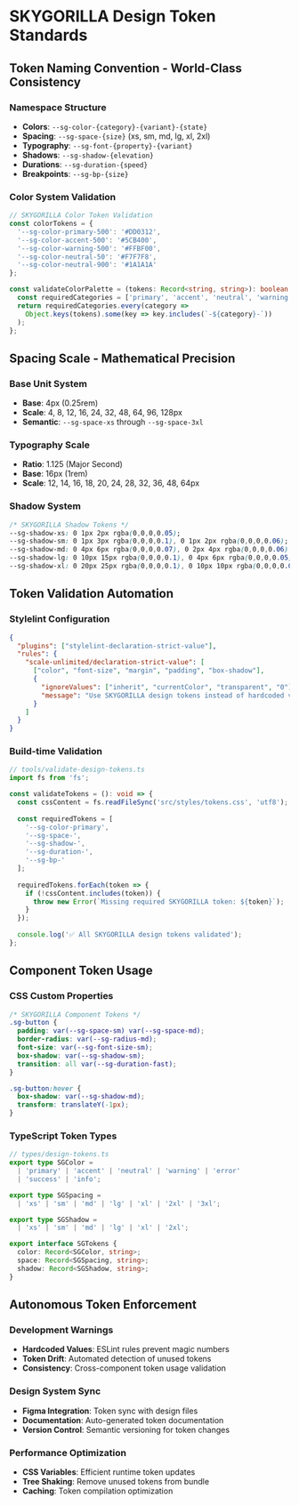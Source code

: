 # SKYGORILLA Design Token Standards

## Token Naming Convention - World-Class Consistency

### Namespace Structure
- **Colors**: `--sg-color-{category}-{variant}-{state}`
- **Spacing**: `--sg-space-{size}` (xs, sm, md, lg, xl, 2xl)
- **Typography**: `--sg-font-{property}-{variant}`
- **Shadows**: `--sg-shadow-{elevation}`
- **Durations**: `--sg-duration-{speed}`
- **Breakpoints**: `--sg-bp-{size}`

### Color System Validation
```typescript
// SKYGORILLA Color Token Validation
const colorTokens = {
  '--sg-color-primary-500': '#DD0312',
  '--sg-color-accent-500': '#5CB400', 
  '--sg-color-warning-500': '#FFBF00',
  '--sg-color-neutral-50': '#F7F7F8',
  '--sg-color-neutral-900': '#1A1A1A'
};

const validateColorPalette = (tokens: Record<string, string>): boolean => {
  const requiredCategories = ['primary', 'accent', 'neutral', 'warning', 'error'];
  return requiredCategories.every(category => 
    Object.keys(tokens).some(key => key.includes(`-${category}-`))
  );
};
```

## Spacing Scale - Mathematical Precision

### Base Unit System
- **Base**: 4px (0.25rem)
- **Scale**: 4, 8, 12, 16, 24, 32, 48, 64, 96, 128px
- **Semantic**: `--sg-space-xs` through `--sg-space-3xl`

### Typography Scale
- **Ratio**: 1.125 (Major Second)
- **Base**: 16px (1rem)
- **Scale**: 12, 14, 16, 18, 20, 24, 28, 32, 36, 48, 64px

### Shadow System
```css
/* SKYGORILLA Shadow Tokens */
--sg-shadow-xs: 0 1px 2px rgba(0,0,0,0.05);
--sg-shadow-sm: 0 1px 3px rgba(0,0,0,0.1), 0 1px 2px rgba(0,0,0,0.06);
--sg-shadow-md: 0 4px 6px rgba(0,0,0,0.07), 0 2px 4px rgba(0,0,0,0.06);
--sg-shadow-lg: 0 10px 15px rgba(0,0,0,0.1), 0 4px 6px rgba(0,0,0,0.05);
--sg-shadow-xl: 0 20px 25px rgba(0,0,0,0.1), 0 10px 10px rgba(0,0,0,0.04);
```

## Token Validation Automation

### Stylelint Configuration
```json
{
  "plugins": ["stylelint-declaration-strict-value"],
  "rules": {
    "scale-unlimited/declaration-strict-value": [
      ["color", "font-size", "margin", "padding", "box-shadow"],
      {
        "ignoreValues": ["inherit", "currentColor", "transparent", "0"],
        "message": "Use SKYGORILLA design tokens instead of hardcoded values"
      }
    ]
  }
}
```

### Build-time Validation
```typescript
// tools/validate-design-tokens.ts
import fs from 'fs';

const validateTokens = (): void => {
  const cssContent = fs.readFileSync('src/styles/tokens.css', 'utf8');
  
  const requiredTokens = [
    '--sg-color-primary',
    '--sg-space-',
    '--sg-shadow-',
    '--sg-duration-',
    '--sg-bp-'
  ];
  
  requiredTokens.forEach(token => {
    if (!cssContent.includes(token)) {
      throw new Error(`Missing required SKYGORILLA token: ${token}`);
    }
  });
  
  console.log('✅ All SKYGORILLA design tokens validated');
};
```

## Component Token Usage

### CSS Custom Properties
```css
/* SKYGORILLA Component Tokens */
.sg-button {
  padding: var(--sg-space-sm) var(--sg-space-md);
  border-radius: var(--sg-radius-md);
  font-size: var(--sg-font-size-sm);
  box-shadow: var(--sg-shadow-sm);
  transition: all var(--sg-duration-fast);
}

.sg-button:hover {
  box-shadow: var(--sg-shadow-md);
  transform: translateY(-1px);
}
```

### TypeScript Token Types
```typescript
// types/design-tokens.ts
export type SGColor = 
  | 'primary' | 'accent' | 'neutral' | 'warning' | 'error'
  | 'success' | 'info';

export type SGSpacing = 
  | 'xs' | 'sm' | 'md' | 'lg' | 'xl' | '2xl' | '3xl';

export type SGShadow = 
  | 'xs' | 'sm' | 'md' | 'lg' | 'xl' | '2xl';

export interface SGTokens {
  color: Record<SGColor, string>;
  space: Record<SGSpacing, string>;
  shadow: Record<SGShadow, string>;
}
```

## Autonomous Token Enforcement

### Development Warnings
- **Hardcoded Values**: ESLint rules prevent magic numbers
- **Token Drift**: Automated detection of unused tokens
- **Consistency**: Cross-component token usage validation

### Design System Sync
- **Figma Integration**: Token sync with design files
- **Documentation**: Auto-generated token documentation
- **Version Control**: Semantic versioning for token changes

### Performance Optimization
- **CSS Variables**: Efficient runtime token updates
- **Tree Shaking**: Remove unused tokens from bundle
- **Caching**: Token compilation optimization